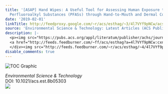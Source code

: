 ```yaml
---
title: '[ASAP] Hand Wipes: A Useful Tool for Assessing Human Exposure to Poly- and
  Perfluoroalkyl Substances (PFASs) through Hand-to-Mouth and Dermal Contacts'
date: '2019-02-01'
linkTitle: http://feedproxy.google.com/~r/acs/esthag/~3/4l7VYf9pNCw/acs.est.8b05303
source: 'Environmental Science & Technology: Latest Articles (ACS Publications)'
description: |-
  <p><img src="https://pubs.acs.org/appl/literatum/publisher/achs/journals/content/esthag/0/esthag.ahead-of-print/acs.est.8b05303/20190201/images/medium/es-2018-05303u_0004.gif" alt="TOC Graphic"/></p><div><cite>Environmental Science & Technology</cite></div><div>DOI: 10.1021/acs.est.8b05303</div><div class="feedflare">
  <a href="http://feeds.feedburner.com/~ff/acs/esthag?a=4l7VYf9pNCw:cxnAYdfgJdk:yIl2AUoC8zA"><img src="http://feeds.feedburner.com/~ff/acs/esthag?d=yIl2AUoC8zA" border="0"></img></a>
  </div><img src="http://feeds.feedburner.com/~r/acs/esthag/~4/4l7VYf9pNCw" height="1" width="1" ...
disable_comments: true
---
```

<p><img src="https://pubs.acs.org/appl/literatum/publisher/achs/journals/content/esthag/0/esthag.ahead-of-print/acs.est.8b05303/20190201/images/medium/es-2018-05303u_0004.gif" alt="TOC Graphic"/></p><div><cite>Environmental Science & Technology</cite></div><div>DOI: 10.1021/acs.est.8b05303</div><div class="feedflare">
<a href="http://feeds.feedburner.com/~ff/acs/esthag?a=4l7VYf9pNCw:cxnAYdfgJdk:yIl2AUoC8zA"><img src="http://feeds.feedburner.com/~ff/acs/esthag?d=yIl2AUoC8zA" border="0"></img></a>
</div><img src="http://feeds.feedburner.com/~r/acs/esthag/~4/4l7VYf9pNCw" height="1" width="1" ...